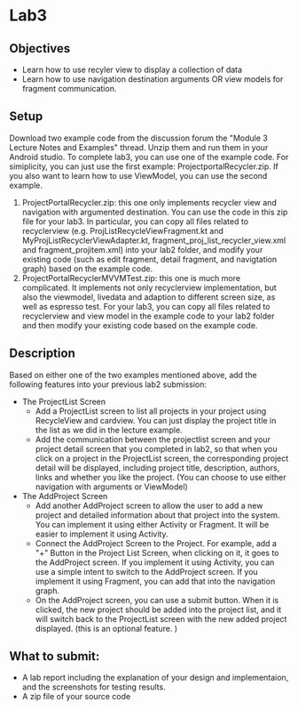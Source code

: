 # Lab3
## Objectives
- Learn how to use recyler view to display a collection of data
- Learn how to use navigation destination arguments OR view models for fragment communication. 
## Setup
Download two example code from the discussion forum the "Module 3 Lecture Notes and Examples" thread. Unzip them and run them in your Android studio. To complete lab3, you can use one of the example code. For simiplicity, you can just use the first example: ProjectportalRecycler.zip. If you also want to learn how to use ViewModel, you can use the second example. 
1. ProjectPortalRecycler.zip: this one only implements recycler view and navigation with argumented destination. You can use the code in this zip file for your lab3. In particular, you can copy all files related to recyclerview (e.g.  ProjListRecycleViewFragment.kt and MyProjListRecyclerViewAdapter.kt, fragment_proj_list_recycler_view.xml and fragment_projitem.xml) into your lab2 folder, and modify your existing code (such as edit fragment, detail fragment, and navigtation graph) based on the example code. 
2. ProjectPortalRecyclerMVVMTest.zip: this one is much more complicated. It implements not only recyclerview implementation, but also the viewmodel, livedata and adaption to different screen size, as well as espresso test. For your lab3, you can copy all files related to recyclerview and view model in the example code to your lab2 folder and then modify your existing code based on the example code. 
 
## Description 
Based on either one of the two examples mentioned above, add the following features into your previous lab2 submission:
- The ProjectList Screen
  - Add a ProjectList screen to list all projects in your project using RecycleView and cardview. You can just display the project title in the list as we did in the lecture example.
  - Add the communication between the projectlist screen and your project detail screen that you completed in lab2, so that when you click on a project in the ProjectList screen, the corresponding project detail will be displayed, including project title, description, authors, links and whether you like the project. (You can choose to use either navigation with arguments or ViewModel)
- The AddProject Screen
  - Add another AddProject screen to allow the user to add a new project and detailed information about that project into the system. You can implement it using either Activity or Fragment. It will be easier to implement it using Activity.
  - Connect the AddProject Screen to the Project. For example, add a "+" Button in the Project List Screen, when clicking on it, it goes to the AddProject screen. If you implement it using Activity, you can use a simple intent to switch to the AddProject screen. If you implement it using Fragment, you can add that into the navigation graph. 
  - On the AddProject screen, you can use a submit button. When it is clicked, the new project should be added into the project list, and it will switch back to the ProjectList screen with the new added project displayed. (this is an optional feature. )

## What to submit:
- A lab report including the explanation of your design and implementaion, and the screenshots for testing results.
- A zip file of your source code
